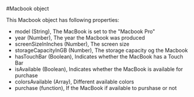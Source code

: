 #Macbook object

This Macbook object has following properties:
- model (String), The MacBook is set to the "Macbook Pro"
- year (Number), The year the Macbook was produced
- screenSizeInInches (Number), The screen size
- storageCapacityInGB (Number), The storage capacity og the Macbook
- hasTouchBar (Boolean), Indicates whether the MacBook has a Touch Bar
- isAvailable (Boolean), Indicates whether the MacBook is available for purchase
- colorsAvailable (Array), Different available colors
- purchase (function), If the MacBook if available to purshase or not
